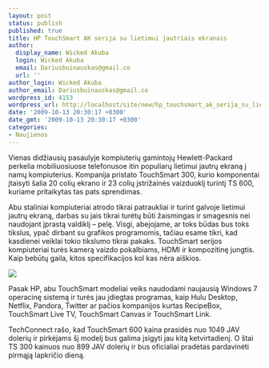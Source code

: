 ```yaml
---
layout: post
status: publish
published: true
title: HP TouchSmart AK serija su lietimui jautriais ekranais
author:
  display_name: Wicked Akuba
  login: Wicked Akuba
  email: Dariusbuinauskas@gmail.co
  url: ''
author_login: Wicked Akuba
author_email: Dariusbuinauskas@gmail.co
wordpress_id: 4153
wordpress_url: http://localhost/site/new/hp_touchsmart_ak_serija_su_lietimui_jautriais_ekranais/
date: '2009-10-13 20:30:17 +0300'
date_gmt: '2009-10-13 20:30:17 +0300'
categories:
- Naujienos
---
```

<p>Vienas didžiausių pasaulyje kompiuterių gamintojų Hewlett-Packard perkelia mobiliuosiuose telefonusoe itin populiarų lietimui jautrų ekraną į namų kompiuterius. Kompanija pristato TouchSmart 300, kurio komponentai įtaisyti  šalia 20 colių ekrano ir 23 colių įstrižainės vaizduoklį turintį TS 600, kuriame pritaikytas tas pats sprendimas. </p>
<p>Abu staliniai kompiuteriai atrodo tikrai patraukliai ir turint galvoje lietimui jautrų ekraną, darbas su jais tikrai turėtų būti žaismingas ir smagesnis nei naudojant įprastą valdiklį – pelę. Visgi, abejojame, ar toks būdas bus toks tikslus, ypač dirbant su grafikos programomis, tačiau esame tikri, kad kasdienei veiklai tokio tikslumo tikrai pakaks.  TouchSmart serijos kompiuteriai turės kamerą vaizdo pokalbiams, HDMI ir kompozitinę jungtis. Kaip bebūtų gaila, kitos specifikacijos kol kas nėra aiškios. </p>
<p><img src="http://img378.imageshack.us/img378/8355/hptouchsmart.jpg" /></p>
<p>Pasak HP, abu TouchSmart modeliai veiks naudodami naujausią Windows 7 operacinę sistemą ir turės jau įdiegtas programas, kaip Hulu Desktop, Netflix, Pandora, Twitter ar pačios kompanijos kurtas RecipeBox, TouchSmart Live TV, TouchSmart Canvas ir TouchSmart Link.</p>
<p>TechConnect rašo, kad TouchSmart 600 kaina prasidės nuo 1049 JAV dolerių ir pirkėjams šį modelį bus galima įsigyti jau kitą ketvirtadienį. O štai TS 300 kainuos nuo 899 JAV dolerių ir bus oficialiai pradėtas pardavinėti pirmąją lapkričio dieną.<br /></p>

